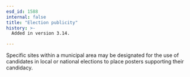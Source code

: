 ```yaml
---
esd_id: 1588
internal: false
title: "Election publicity"
history: >-
  Added in version 3.14.

---
```


Specific sites within a municipal area may be designated for the use of candidates in local or national elections to place posters supporting their candidacy. 

